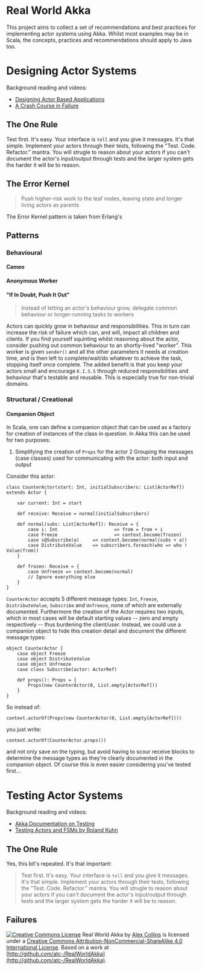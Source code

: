 # Real World Akka

This project aims to collect a set of recommendations and best practices for implementing actor systems using Akka.
Whilst most examples may be in Scala, the concepts, practices and recommendations should apply to Java too. 

# Designing Actor Systems

Background reading and videos:

 * [Designing Actor Based Applications](http://www.nljug.org/jfall/session/akka-in-practice-designing-actor-based-application/34/)
 * [A Crash Course in Failure](http://web.archive.org/web/20090430014122/http://nplus1.org/articles/a-crash-course-in-failure/)


## The One Rule

Test first. It's easy. Your interface is `tell` and you give it messages. It's that simple. Implement your actors
through their tests, following the "Test. Code. Refactor." mantra. You will strugle to reason about your actors if you can't
document the actor's input/output through tests and the larger system gets the harder it will be to reason.

## The Error Kernel

> Push higher-risk work to the leaf nodes, leaving state and longer living actors as parents

The Error Kernel pattern is taken from Erlang's 


## Patterns

### Behavioural

#### Cameo 

#### Anonymous Worker

#### "If In Doubt, Push It Out"

> Instead of letting an actor's behaviour grow, delegate common behaviour or longer-running tasks to workers

Actors can quickly grow in behaviour and responsibilities. This in turn can increase the risk of failure which can, and will, impact all children and clients. 
If you find yourself squinting whilst reasoning about the actor, consider pushing out common behaviour to an shortly-lived "worker". This worker is given `sender()` 
and all the other parameters it needs at creation time, and is then left to complete/wait/do whatever to achieve the task, stopping itself once complete. The added benefit
is that you keep your actors small and encourage `K.I.S.S` through reduced responsibilities and behaviour that's testable and reusable. This is especially true for non-trivial domains.

### Structural / Creational

#### Companion Object

In Scala, one can define a companion object that can be used as a factory for creation of instances of the class in
question. In Akka this can be used for two purposes:

 1. Simplifying the creation of `Props` for the actor
 2  Grouping the messages (case classes) used for communicating with the actor: both input and output

Consider this actor:

	class CounterActor(start: Int, initialSubscribers: List[ActorRef]) extends Actor {

		var current: Int = start

		def receive: Receive = normal(initialSubscribers)

		def normal(subs: List[ActorRef]): Receive = {
			case i: Int 					=> from = from + i 
			case Freeze 					=> context.become(frozen)
			case s@Subscribe(a)		=> context.become(normal(subs + a))
			case DistributeValue 	=> subscribers.foreach(who => who ! Value(from))
		}

		def frozen: Receive = {
			case Unfreeze => context.become(normal)
			// Ignore everything else
		}
	}

`CounterActor` accepts 5 different message types: `Int`, `Freeze`, `DistributeValue`, `Subscribe` and `Unfreeze`, none of which are
externally documented. Furthermore the creation of the Actor requires two inputs, which in most cases will be default
starting values -- zero and empty respectively -- thus burdening the client/user. Instead, we could use a
companion object to hide this creation detail and document the different message types:

	object CounterActor {
		case object Freeze
		case object DistributeValue
		case object Unfreeze
		case class Subscribe(actor: ActorRef)

		def props(): Props = {
			Props(new CounterActor(0, List.empty[ActorRef]))
		}
	}

So instead of:

	context.actorOf(Props(new CounterActor(0, List.empty[ActorRef])))

you just write:

	context.actorOf(CounterActor.props())
	
and not only save on the typing, but avoid having to scour receive blocks to determine the message types as they're
clearly documented in the companion object. Of course this is even easier considering you've tested first...

# Testing Actor Systems

Background reading and videos:

 * [Akka Documentation on Testing](http://doc.akka.io/docs/akka/snapshot/scala/testing.html)
 * [Testing Actors and FSMs by Roland Kuhn](https://skillsmatter.com/skillscasts/3235-actors-fsm-akka)

## The One Rule

Yes, this bit's repeated. It's that important: 

> Test first. It's easy. Your interface is `tell` and you give it messages. It's that simple. Implement your actors
> through their tests, following the "Test. Code. Refactor." mantra. You will strugle to reason about your actors if you can't
> document the actor's input/output through tests and the larger system gets the harder it will be to reason.

## Failures

[![Creative Commons License](https://i.creativecommons.org/l/by-nc-sa/4.0/80x15.png)](http://creativecommons.org/licenses/by-nc-sa/4.0/)  <span xmlns:dct="http://purl.org/dc/terms/" href="http://purl.org/dc/dcmitype/Text" property="dct:title" rel="dct:type">Real World Akka</span> by [Alex Collins](http://github.com/atc-/RealWorldAkka) is licensed under a [Creative Commons Attribution-NonCommercial-ShareAlike 4.0 International License](http://creativecommons.org/licenses/by-nc-sa/4.0/). Based on a work at [http://github.com/atc-/RealWorldAkka](http://github.com/atc-/RealWorldAkka).
